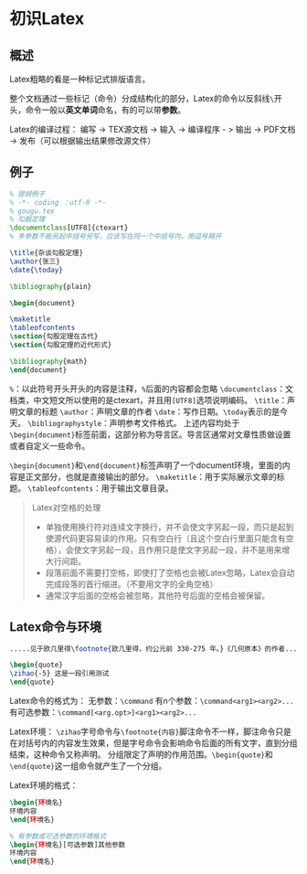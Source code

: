 # **初识Latex**

## 概述

Latex粗略的看是一种标记式排版语言。

整个文档通过一些标记（命令）分成结构化的部分，Latex的命令以反斜线`\`开头，命令一般以**英文单词**命名，有的可以带**参数**。

Latex的编译过程：
编写 -> TEX源文档 -> 输入 -> 编译程序 - > 输出 -> PDF文档 -> 发布（可以根据输出结果修改源文件）

## 例子
```Latex
% 提纲例子
% -*- coding ：utf-8 -*-
% gougu.tex
% 勾股定理
\documentclass[UTF8]{ctexart}
% 多参数不能另起中括号另写，应该写在同一个中括号内，用逗号隔开

\title{杂谈勾股定理}
\author{张三}
\date{\today}

\bibliography{plain}

\begin{document}

\maketitle
\tableofcontents
\section{勾股定理在古代}
\section{勾股定理的近代形式}

\bibliography{math}
\end{document}
```

`%`：以此符号开头开头的内容是注释，`%`后面的内容都会忽略
`\documentclass`：文档类，中文短文所以使用的是ctexart，并且用`[UTF8]`选项说明编码。
`\title`：声明文章的标题
`\author`：声明文章的作者
`\date`：写作日期。`\today`表示的是今天。
`\bibliographystyle`：声明参考文件格式。
上述内容均处于`\begin{document}`标签前面，这部分称为导言区。导言区通常对文章性质做设置或者自定义一些命令。

`\begin{document}`和`\end{document}`标签声明了一个document环境，里面的内容是正文部分，也就是直接输出的部分。
`\maketitle`：用于实际展示文章的标题。
`\tableofcontents`：用于输出文章目录。

> Latex对空格的处理
> - 单独使用换行符对连续文字换行，并不会使文字另起一段，而只是起到使源代码更容易读的作用。只有空白行（且这个空白行里面只能含有空格），会使文字另起一段，且作用只是使文字另起一段，并不是用来增大行间距。
> - 段落前面不需要打空格，即使打了空格也会被Latex忽略，Latex会自动完成段落的首行缩进。（不要用文字的全角空格）
> - 通常汉字后面的空格会被忽略，其他符号后面的空格会被保留。

## Latex命令与环境
```Latex
.....见于欧几里得\footnote{欧几里得，约公元前 330-275 年。}《几何原本》的作者.....

\begin{quote}
\zihao{-5} 这是一段引用测试
\end{quote}
```
Latex命令的格式为：
无参数：`\command`
有n个参数：`\command<arg1><arg2>...`
有可选参数：`\command[<arg.opt>]<arg1><arg2>...`

Latex环境：
`\zihao`字号命令与`\footnote{内容}`脚注命令不一样，脚注命令只是在对括号内的内容发生效果，但是字号命令会影响命令后面的所有文字，直到分组结束，这种命令又称声明。
分组限定了声明的作用范围。`\begin{quote}`和`\end{quote}`这一组命令就产生了一个分组。

Latex环境的格式：
```Latex
\begin{环境名}
环境内容
\end{环境名}

% 有参数或可选参数的环境格式
\begin{环境名}[可选参数]其他参数
环境内容
\end{环境名}
```